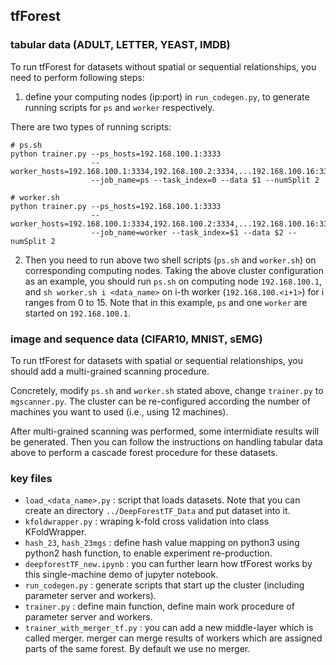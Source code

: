 ## tfForest

### tabular data (ADULT, LETTER, YEAST, IMDB)
To run tfForest for datasets without spatial or sequential relationships, you need to perform following steps:

1. define your computing nodes (ip:port) in `run_codegen.py`, to generate running scripts for `ps` and `worker` respectively.

There are two types of running scripts:
``` shell
# ps.sh
python trainer.py --ps_hosts=192.168.100.1:3333
                  --worker_hosts=192.168.100.1:3334,192.168.100.2:3334,...192.168.100.16:3334
                  --job_name=ps --task_index=0 --data $1 --numSplit 2
```

``` shell
# worker.sh
python trainer.py --ps_hosts=192.168.100.1:3333
                  --worker_hosts=192.168.100.1:3334,192.168.100.2:3334,...192.168.100.16:3334
                  --job_name=worker --task_index=$1 --data $2 --numSplit 2
```

2. Then you need to run above two shell scripts (`ps.sh` and `worker.sh`) on corresponding computing nodes.
Taking the above cluster configuration as an example, you should run `ps.sh` on computing node `192.168.100.1`,
 and `sh worker.sh i <data_name>` on i-th worker (`192.168.100.<i+1>`) for i ranges from 0 to 15. 
Note that in this example, `ps` and one `worker` are started on `192.168.100.1`.

### image and sequence data (CIFAR10, MNIST, sEMG)

To run tfForest for datasets with spatial or sequential relationships, you should add a multi-grained scanning procedure.

Concretely, modify `ps.sh` and `worker.sh` stated above, change `trainer.py` to `mgscanner.py`. The cluster can be re-configured according the number of machines you want to used (i.e., using 12 machines).

After multi-grained scanning was performed, some intermidiate results will be generated. Then you can follow the instructions on handling tabular data above to perform a cascade forest procedure for these datasets.

### key files

* `load_<data_name>.py` : script that loads datasets. Note that you can create an directory `../DeepForestTF_Data` and put dataset into it.
* `kfoldwrapper.py` : wraping k-fold cross validation into class KFoldWrapper.
* `hash_23`, `hash_23mgs` : define hash value mapping on python3 using python2 hash function, to enable experiment re-production.
* `deepforestTF_new.ipynb` : you can further learn how tfForest works by this single-machine demo of jupyter notebook.
* `run_codegen.py` : generate scripts that start up the cluster (including parameter server and workers).
* `trainer.py` : define main function, define main work procedure of parameter server and workers. 
* `trainer_with_merger_tf.py` : you can add a new middle-layer which is called merger. merger can merge results of workers which are assigned parts of the same forest. By default we use no merger.




